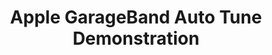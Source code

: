 ---
ee_id: '36'
site: '1'
type: '2'
long_id: 2007-003 Apple GarageBand Auto Tune Demonstration
url: 2007-003-apple-garageband-autotune
title: Apple GarageBand Auto Tune Demonstration
year: '2007'
medium: Video
commission:
dims:
pitch: "​GarageBand auto-tune applied to Jimi Hendrix’s Woodstock Star Spangled Banner."
ps:
live_url:
related: "[51] [2009-041-last-night-i-had-the-strangest-dream] 2009-041 Last Night
  I Had The Strangest Dream"
youtube: 'https://www.youtube.com/watch?v=9zWqUnW66wY

  '
imgs: auto-tune-demo-2007-003-still-2-database-ih.jpg
subheading:
display_year: '2007'
download:
add_credit:
add_credits:
related_code:
layout: things-i-made
---